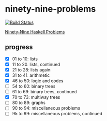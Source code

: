 # ninety-nine-problems

[![Build Status][build-badge]][build-status]
<!-- [![Code Climate][codeclimate-badge]][codeclimate-status] -->

[Ninety-Nine Haskell Problems](https://wiki.haskell.org/H-99:_Ninety-Nine_Haskell_Problems)

## progress

- [x] 01 to 10: lists
- [x] 11 to 20: lists, continued
- [x] 21 to 28: lists again
- [x] 31 to 41: arithmetic
- [x] 46 to 50: logic and codes
- [ ] 54 to 60: binary trees
- [ ] 61 to 69: binary trees, continued
- [x] 70 to 73: multiway trees
- [ ] 80 to 89: graphs
- [ ] 90 to 94: miscellaneous problems
- [ ] 95 to 99: miscellaneous problems, continued

[build-badge]: https://img.shields.io/travis/airt/ninety-nine-problems.svg
[build-status]: https://travis-ci.org/airt/ninety-nine-problems
[codeclimate-badge]: https://img.shields.io/codeclimate/maintainability/airt/ninety-nine-problems.svg
[codeclimate-status]: https://codeclimate.com/github/airt/ninety-nine-problems
